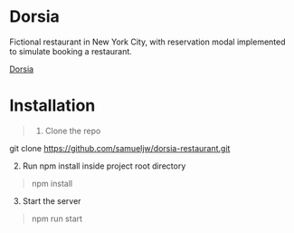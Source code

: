 # Dorsia

Fictional restaurant in New York City, with reservation modal implemented to simulate booking a restaurant. 

[Dorsia](https://dorsia.netlify.app/)

# Installation

> 1. Clone the repo

git clone https://github.com/samueljw/dorsia-restaurant.git

2. Run npm install inside project root directory

> npm install

3. Start the server

> npm run start
